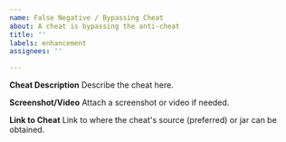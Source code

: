 ```yaml
---
name: False Negative / Bypassing Cheat
about: A cheat is bypassing the anti-cheat
title: ''
labels: enhancement
assignees: ''

---
```


**Cheat Description**
Describe the cheat here.

**Screenshot/Video**
Attach a screenshot or video if needed.

**Link to Cheat**
Link to where the cheat's source (preferred) or jar can be obtained.
